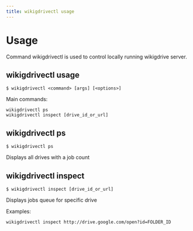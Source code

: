 ```yaml
---
title: wikigdrivectl usage
---
```

# Usage

Command wikigdrivectl is used to control locally running wikigdrive server.

## wikigdrivectl usage

```
$ wikigdrivectl <command> [args] [<options>]
```

Main commands:

```
wikigdrivectl ps
wikigdrivectl inspect [drive_id_or_url]
```

## wikigdrivectl ps

```
$ wikigdrivectl ps
```

Displays all drives with a job count 

## wikigdrivectl inspect

```
$ wikigdrivectl inspect [drive_id_or_url]
```

Displays jobs queue for specific drive

Examples:

```
wikigdrivectl inspect http://drive.google.com/open?id=FOLDER_ID
```
